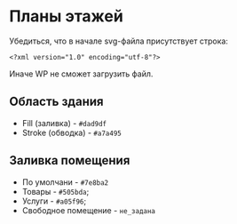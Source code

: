 # Планы этажей

Убедиться, что в начале svg-файла присутствует строка:

`<?xml version="1.0" encoding="utf-8"?>`

Иначе WP не сможет загрузить файл.

## Область здания

* Fill (заливка) - `#dad9df`
* Stroke (обводка) - `#a7a495`

## Заливка помещения

* По умолчани - `#7e8ba2`
* Товары - `#505bda`;
* Услуги - `#a05f96`;
* Свободное помещение - `не_задана`
